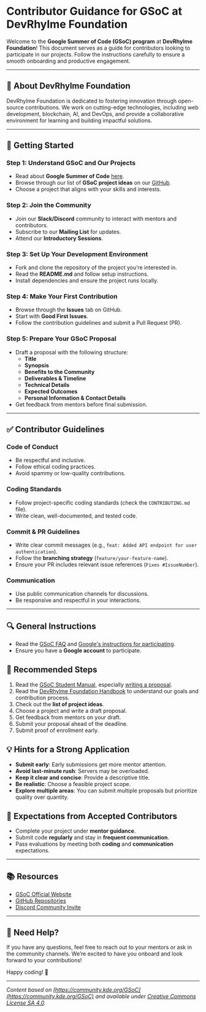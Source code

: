 # Contributor Guidance for GSoC at DevRhylme Foundation

Welcome to the **Google Summer of Code (GSoC) program** at **DevRhylme Foundation**! This document serves as a guide for contributors looking to participate in our projects. Follow the instructions carefully to ensure a smooth onboarding and productive engagement.

---

## 📌 About DevRhylme Foundation
DevRhylme Foundation is dedicated to fostering innovation through open-source contributions. We work on cutting-edge technologies, including web development, blockchain, AI, and DevOps, and provide a collaborative environment for learning and building impactful solutions.

---

## 🚀 Getting Started
### Step 1: Understand GSoC and Our Projects
- Read about **Google Summer of Code** [here](https://summerofcode.withgoogle.com/).
- Browse through our list of **GSoC project ideas** on our [GitHub](https://github.com/DevRhylmeFoundation/).
- Choose a project that aligns with your skills and interests.

### Step 2: Join the Community
- Join our **Slack/Discord** community to interact with mentors and contributors.
- Subscribe to our **Mailing List** for updates.
- Attend our **Introductory Sessions**.

### Step 3: Set Up Your Development Environment
- Fork and clone the repository of the project you’re interested in.
- Read the **README.md** and follow setup instructions.
- Install dependencies and ensure the project runs locally.

### Step 4: Make Your First Contribution
- Browse through the **Issues** tab on GitHub.
- Start with **Good First Issues**.
- Follow the contribution guidelines and submit a Pull Request (PR).

### Step 5: Prepare Your GSoC Proposal
- Draft a proposal with the following structure:
  - **Title**
  - **Synopsis**
  - **Benefits to the Community**
  - **Deliverables & Timeline**
  - **Technical Details**
  - **Expected Outcomes**
  - **Personal Information & Contact Details**
- Get feedback from mentors before final submission.

---

## ✅ Contributor Guidelines
### Code of Conduct
- Be respectful and inclusive.
- Follow ethical coding practices.
- Avoid spammy or low-quality contributions.

### Coding Standards
- Follow project-specific coding standards (check the `CONTRIBUTING.md` file).
- Write clean, well-documented, and tested code.

### Commit & PR Guidelines
- Write clear commit messages (e.g., `feat: Added API endpoint for user authentication`).
- Follow the **branching strategy** (`feature/your-feature-name`).
- Ensure your PR includes relevant issue references (`Fixes #IssueNumber`).

### Communication
- Use public communication channels for discussions.
- Be responsive and respectful in your interactions.

---

## 🔍 General Instructions
- Read the [GSoC FAQ](https://developers.google.com/open-source/gsoc/faq) and [Google's instructions for participating](https://summerofcode.withgoogle.com/).
- Ensure you have a **Google account** to participate.

## 📌 Recommended Steps
1) Read the [GSoC Student Manual](https://google.github.io/gsocguides/student/), especially [writing a proposal](https://google.github.io/gsocguides/student/writing-a-proposal).
2) Read the [DevRhylme Foundation Handbook](https://github.com/DevRhylmeFoundation/gsoc-handbook.md) to understand our goals and contribution process.
3) Check out the **list of project ideas**.
4) Choose a project and write a draft proposal.
5) Get feedback from mentors on your draft.
6) Submit your proposal ahead of the deadline.
7) Submit proof of enrollment early.

## 💡 Hints for a Strong Application
- **Submit early**: Early submissions get more mentor attention.
- **Avoid last-minute rush**: Servers may be overloaded.
- **Keep it clear and concise**: Provide a descriptive title.
- **Be realistic**: Choose a feasible project scope.
- **Explore multiple areas**: You can submit multiple proposals but prioritize quality over quantity.

## 🎯 Expectations from Accepted Contributors
- Complete your project under **mentor guidance**.
- Submit code **regularly** and stay in **frequent communication**.
- Pass evaluations by meeting both **coding** and **communication** expectations.

---

## 📚 Resources
- [GSoC Official Website](https://summerofcode.withgoogle.com/)
- [GitHub Repositories](https://github.com/orgs/DEVRhylme-Foundation/repositories)
- [Discord Community Invite](https://discord.gg/xjwZzGKDVR)

---

## 🤝 Need Help?
If you have any questions, feel free to reach out to your mentors or ask in the community channels. We’re excited to have you onboard and look forward to your contributions!

Happy coding! 🚀

---

*Content based on [https://community.kde.org/GSoC](https://community.kde.org/GSoC) and available under [Creative Commons License SA 4.0](https://community.kde.org/KDE_Community_Wiki:Copyrights).*


